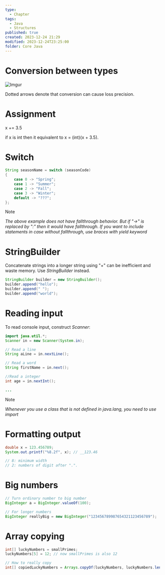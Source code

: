 ```yaml
---
type:
  - Chapter
tags:
  - Java
  - Structures
published: true
created: 2023-12-24 21:29
modified: 2023-12-24T23:25:00
folder: Core Java
---
```

# Conversion between types

![Imgur](https://i.imgur.com/Q3SD8Fd.png)

Dotted arrows denote that conversion can cause loss precision.

# Assignment

x += 3.5

if x is int then it equivalent to x = (int)(x + 3.5).

# Switch

```java
String seasonName = switch (seasonCode) 
{
	case 0 -> "Spring";
	case 1 -> "Summer";
	case 2 -> "Fall";
	case 3 -> "Winter";
	default -> "???";
};
```

>[!note]
>*The above example does not have fallthrough behavior. But if "->" is replaced by ":" then it would have fallthrough. If you want to include statements in case without fallthrough, use braces with yield keyword*

# StringBuilder

Concatenate strings into a longer string using "+" can be inefficient and waste memory. Use *StringBuilder* instead.

```java
StringBuilder builder = new StringBuilder();
builder.append("hello");
builder.append(" ");
builder.append("world");
```

# Reading input

To read console input, construct *Scanner*:

```java
import java.util.*;
Scanner in = new Scanner(System.in);

// Read a line 
String aLine = in.nextLine();

// Read a word
String firstName = in.next();

//Read a integer
int age = in.nextInt();

...
```

>[!note]
>*Whenever you use a class that is not defined in java.lang, you need to use import*

# Formatting output

```java
double x = 123.456789;
System.out.printf("%8.2f", x); // __123.46

// 8: minimum width
// 2: numbers of digit after ".".
```

# Big numbers

```java
// Turn ordinary number to big number
BigInteger a = BigInteger.valueOf(100);

// For longer numbers
BigInteger reallyBig = new BigInteger("123456789987654321123456789");
```

# Array copying

```java
int[] luckyNumbers = smallPrimes;
luckyNumbers[5] = 12; // now smallPrimes is also 12

// How to really copy 
int[] copiedLuckyNumbers = Arrays.copyOf(luckyNumbers, luckyNumbers.length);
```